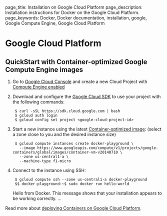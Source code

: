 page_title: Installation on Google Cloud Platform
page_description: Installation instructions for Docker on the Google Cloud Platform.
page_keywords: Docker, Docker documentation, installation, google, Google Compute Engine, Google Cloud Platform

# Google Cloud Platform

## QuickStart with Container-optimized Google Compute Engine images

1. Go to [Google Cloud Console][1] and create a new Cloud Project with
   [Compute Engine enabled][2]

2. Download and configure the [Google Cloud SDK][3] to use your
   project with the following commands:

        $ curl -sSL https://sdk.cloud.google.com | bash
        $ gcloud auth login
        $ gcloud config set project <google-cloud-project-id>

3. Start a new instance using the latest [Container-optimized image][4]:
   (select a zone close to you and the desired instance size)

        $ gcloud compute instances create docker-playground \
          --image https://www.googleapis.com/compute/v1/projects/google-containers/global/images/container-vm-v20140710 \
          --zone us-central1-a \
          --machine-type f1-micro

4. Connect to the instance using SSH:

        $ gcloud compute ssh --zone us-central1-a docker-playground
        $$ docker-playground:~$ sudo docker run hello-world
	Hello from Docker.
	This message shows that your installation appears to be working correctly.
	...

Read more about [deploying Containers on Google Cloud Platform][5].

[1]: https://cloud.google.com/console
[2]: https://developers.google.com/compute/docs/signup
[3]: https://developers.google.com/cloud/sdk
[4]: https://developers.google.com/compute/docs/containers#container-optimized_google_compute_engine_images
[5]: https://developers.google.com/compute/docs/containers
